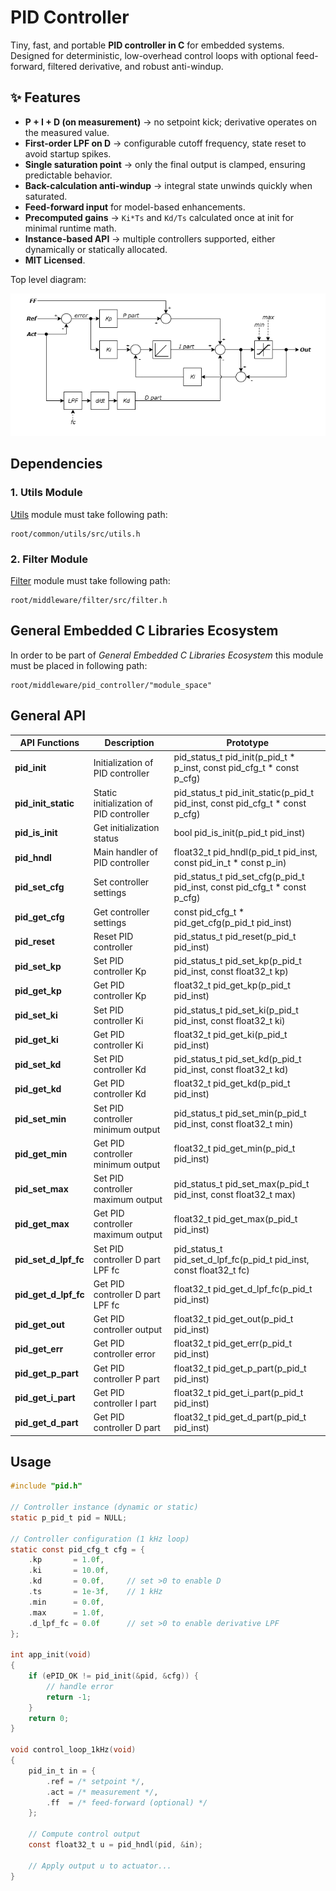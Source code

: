 # **PID Controller**
Tiny, fast, and portable **PID controller in C** for embedded systems.  
Designed for deterministic, low-overhead control loops with optional feed-forward, filtered derivative, and robust anti-windup.

## ✨ Features

- **P + I + D (on measurement)** → no setpoint kick; derivative operates on the measured value.  
- **First-order LPF on D** → configurable cutoff frequency, state reset to avoid startup spikes.  
- **Single saturation point** → only the final output is clamped, ensuring predictable behavior.  
- **Back-calculation anti-windup** → integral state unwinds quickly when saturated.  
- **Feed-forward input** for model-based enhancements.  
- **Precomputed gains** → `Ki*Ts` and `Kd/Ts` calculated once at init for minimal runtime math.  
- **Instance-based API** → multiple controllers supported, either dynamically or statically allocated.  
- **MIT Licensed**.

Top level diagram:

![](doc/pid_controller_V1_0_0_diagram.png)


## **Dependencies**

### **1. Utils Module**
[Utils](https://github.com/GeneralEmbeddedCLibraries/utils) module must take following path:
```
root/common/utils/src/utils.h
```

### **2. Filter Module**
[Filter](https://github.com/GeneralEmbeddedCLibraries/filter) module must take following path:
```
root/middleware/filter/src/filter.h
```

## **General Embedded C Libraries Ecosystem**
In order to be part of *General Embedded C Libraries Ecosystem* this module must be placed in following path: 
```
root/middleware/pid_controller/"module_space"
```

## **General API**

| API Functions | Description | Prototype |
| --- | ----------- | ----- |
| **pid_init**              | Initialization of PID controller          | pid_status_t pid_init(p_pid_t * p_inst, const pid_cfg_t * const p_cfg) |
| **pid_init_static**       | Static initialization of PID controller   | pid_status_t pid_init_static(p_pid_t pid_inst, const pid_cfg_t * const p_cfg) |
| **pid_is_init**           | Get initialization status                 | bool pid_is_init(p_pid_t pid_inst) |
| **pid_hndl**              | Main handler of PID controller            | float32_t pid_hndl(p_pid_t pid_inst, const pid_in_t * const p_in) |
| **pid_set_cfg**           | Set controller settings                   | pid_status_t pid_set_cfg(p_pid_t pid_inst, const pid_cfg_t * const p_cfg) |
| **pid_get_cfg**           | Get controller settings                   | const pid_cfg_t * pid_get_cfg(p_pid_t pid_inst) |
| **pid_reset**             | Reset PID controller                      | pid_status_t pid_reset(p_pid_t pid_inst) |
| **pid_set_kp**            | Set PID controller Kp                     | pid_status_t pid_set_kp(p_pid_t pid_inst, const float32_t kp) |
| **pid_get_kp**            | Get PID controller Kp                     | float32_t pid_get_kp(p_pid_t pid_inst) |
| **pid_set_ki**            | Set PID controller Ki                     | pid_status_t pid_set_ki(p_pid_t pid_inst, const float32_t ki) |
| **pid_get_ki**            | Get PID controller Ki                     | float32_t pid_get_ki(p_pid_t pid_inst) |
| **pid_set_kd**            | Set PID controller Kd                     | pid_status_t pid_set_kd(p_pid_t pid_inst, const float32_t kd) |
| **pid_get_kd**            | Get PID controller Kd                     | float32_t pid_get_kd(p_pid_t pid_inst) |
| **pid_set_min**           | Set PID controller minimum output         | pid_status_t pid_set_min(p_pid_t pid_inst, const float32_t min) |
| **pid_get_min**           | Get PID controller minimum output         | float32_t pid_get_min(p_pid_t pid_inst) |
| **pid_set_max**           | Set PID controller maximum output         | pid_status_t pid_set_max(p_pid_t pid_inst, const float32_t max) |
| **pid_get_max**           | Get PID controller maximum output         | float32_t pid_get_max(p_pid_t pid_inst) |
| **pid_set_d_lpf_fc**      | Set PID controller D part LPF fc          | pid_status_t pid_set_d_lpf_fc(p_pid_t pid_inst, const float32_t fc) |
| **pid_get_d_lpf_fc**      | Get PID controller D part LPF fc          | float32_t pid_get_d_lpf_fc(p_pid_t pid_inst) |
| **pid_get_out**           | Get PID controller output                 | float32_t pid_get_out(p_pid_t pid_inst) |
| **pid_get_err**           | Get PID controller error                  | float32_t pid_get_err(p_pid_t pid_inst) |
| **pid_get_p_part**        | Get PID controller P part                 | float32_t pid_get_p_part(p_pid_t pid_inst) |
| **pid_get_i_part**        | Get PID controller I part                 | float32_t pid_get_i_part(p_pid_t pid_inst) |
| **pid_get_d_part**        | Get PID controller D part                 | float32_t pid_get_d_part(p_pid_t pid_inst) |


## **Usage**

```C
#include "pid.h"

// Controller instance (dynamic or static)
static p_pid_t pid = NULL;

// Controller configuration (1 kHz loop)
static const pid_cfg_t cfg = {
    .kp       = 1.0f,
    .ki       = 10.0f,
    .kd       = 0.0f,     // set >0 to enable D
    .ts       = 1e-3f,    // 1 kHz
    .min      = 0.0f,
    .max      = 1.0f,
    .d_lpf_fc = 0.0f      // set >0 to enable derivative LPF
};

int app_init(void)
{
    if (ePID_OK != pid_init(&pid, &cfg)) {
        // handle error
        return -1;
    }
    return 0;
}

void control_loop_1kHz(void)
{
    pid_in_t in = {
        .ref = /* setpoint */,
        .act = /* measurement */,
        .ff  = /* feed-forward (optional) */
    };

    // Compute control output
    const float32_t u = pid_hndl(pid, &in);

    // Apply output u to actuator...
}
```

